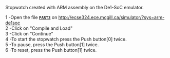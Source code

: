 Stopwatch created with ARM assembly on the De1-SoC emulator.  

1 -Open the file [**`PART3`**](PART3.s) on http://ecse324.ece.mcgill.ca/simulator/?sys=arm-de1soc  
2 -Click on "Compile and Load"  
3 -Click on "Continue"  
4 -To start the stopwatch press the Push button[0] twice.  
5 -To pause, press the Push button[1] twice.  
6 -To reset, press the Push button[1] twice.  

